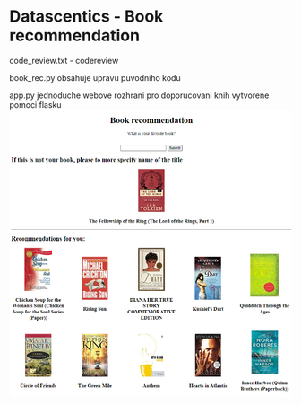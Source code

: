 # Datascentics - Book recommendation
code_review.txt - codereview  

book_rec.py obsahuje upravu puvodniho kodu

app.py jednoduche webove rozhrani pro doporucovani knih vytvorene pomoci flasku
![screenshot](screenshots/Screenshot1.png)
